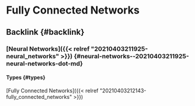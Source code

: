 # Fully Connected Networks


## Backlink {#backlink}


### [Neural Networks]({{< relref "20210403211925-neural_networks" >}}) {#neural-networks--20210403211925-neural-networks-dot-md}


#### Types {#types}

[Fully Connected Networks]({{< relref "20210403212143-fully_connected_networks" >}})

